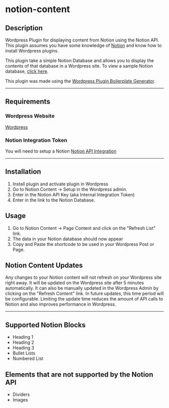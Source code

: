 # notion-content

## Description
Wordpress Plugin for displaying content from Notion using the Notion API.  This plugin assumes you have some knowledge of [Notion](https://notion.so/) and know how to install Wordpress plugins.

This plugin take a simple Notion Database and allows you to display the contents of that database in a Wordpress site.  To view a sample Notion database, [click here](https://www.notion.so/97f601fff6bd453780e3e3f81b2e2829?v=42636979d3d345b0b8ca073587384a9d).  

This plugin was made using the [Wordpress Plugin Boilerplate Generator](https://wppb.me/).

___


## Requirements

### Wordpress Website
[Wordpress](https://wordpress.org/)


### Notion Integration Token
You will need to setup a Notion 
[Notion API Integration](https://www.notion.so/my-integrations)



---

## Installation

1. Install plugin and activate plugin in Wordpress
2. Go to Notion Content -> Setup in the Wordpress admin.
3. Enter in the Notion API Key (aka Internal Integration Token)
4. Enter in the link to the Notion Database.


## Usage
1. Go to Notion Content -> Page Content and click on the "Refresh List" link.
2. The data in your Notion database should now appear 
3. Copy and Paste the shortcode to be used in your Wordpress Post or Page.



## Notion Content Updates
Any changes to your Notion content will not refresh on your Wordpress site right away.  It will be updated on the Wordpress site after 5 minutes automatically.  It can also be manually updated in the Wordpress Admin by clicking on the "Refresh Content" link.  In future updates, this time period will be configurable.  Limiting the update time reduces the amount of API calls to Notion and also improves performance in Wordpress.



---

## Supported Notion Blocks
- Heading 1
- Heading 2
- Heading 3
- Bullet Lists
- Numbered List


## Elements that are not supported by the Notion API
- Dividers
- Images